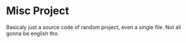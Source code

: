 # Misc Project
Basicaly just a source code of random project, even a single file. Not all gonna be english tho.